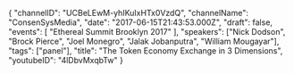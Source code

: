 {
    "channelID": "UCBeLEwM-yhIKuIxHTx0VzdQ",
    "channelName": "ConsenSysMedia",
    "date": "2017-06-15T21:43:53.000Z",
    "draft": false,
    "events": [
        "Ethereal Summit Brooklyn 2017"
    ],
    "speakers": ["Nick Dodson", "Brock Pierce", "Joel Monegro", "Jalak Jobanputra", "William Mougayar"],
    "tags": ["panel"],
    "title": "The Token Economy Exchange in 3 Dimensions",
    "youtubeID": "4lDbvMxqbTw"
}
